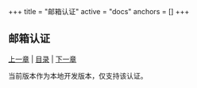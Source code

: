 +++
title = "邮箱认证"
active = "docs"
anchors = []
+++

邮箱认证
---

[上一章](/docs/auth.md)  |  [目录](/docs/index.md)  |  [下一章](/docs/auth-third.md)

当前版本作为本地开发版本，仅支持该认证。
